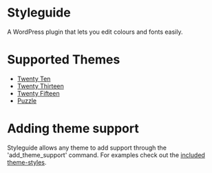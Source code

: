 Styleguide
==========

A WordPress plugin that lets you edit colours and fonts easily.

# Supported Themes

* [Twenty Ten](https://wordpress.org/themes/twentyten)
* [Twenty Thirteen](https://wordpress.org/themes/twentythirteen)
* [Twenty Fifteen](https://wordpress.org/themes/twentyfifteen)
* [Puzzle](https://creativemarket.com/BinaryMoon/108641-Puzzle-Responsive-WordPress-Theme?u=BinaryMoon)

# Adding theme support

Styleguide allows any theme to add support through the 'add_theme_support' command. For examples check out the [included theme-styles](https://github.com/BinaryMoon/styleguide/tree/master/theme-styles).